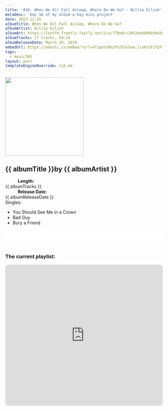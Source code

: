 ```yaml
---
title: '#16. When We All Fall Asleep, Where Do We Go? - Billie Eilish'
metaDesc: 'Day 16 of my album-a-day mini-project'
date: 2023-11-25
albumTitle: When We All Fall Asleep, Where Do We Go?
albumArtist: Billie Eilish
albumArt: https://lastfm.freetls.fastly.net/i/u/770x0/c2652de4809e5b4349565518b34b85ca.jpg#c2652de4809e5b4349565518b34b85ca
albumTracks: 17 tracks, 54:24
albumReleaseDate: March 29, 2019
embedUrl: https://odesli.co/embed/?url=https%3A%2F%2Falbum.link%2Fi%2F1450695723&theme=light
tags:
  - music365
layout: post
templateEngineOverride: njk,md
---
```


<aside class="album-profile" style="--shadow: rgb(13,12,11)">
  <div class="album-profile__image">
    <img width="250" height="250" crossorigin="anonymous" src="{{ albumArt }}"/>
  </div>
  <div class="aside__content">
    <h1><strong>{{ albumTitle }}</strong>by {{ albumArtist }}</h1>
    <dl>
      <div>
        <dd><strong>Length:</strong></dd>
        <dt>{{ albumTracks }}</dt>
      </div>
      <div>
        <dd><strong>Release Date:</strong></dd>
        <dt>{{ albumReleaseDate }}</dt>
      </div>
      <div class="singles">
        <span>Singles:</span>
        <ul>
          <li>You Should See Me in a Crown</li>
          <li>Bad Guy</li>
          <li>Bury a Friend</li>
        </ul>
      </div>
    </dl>
    <div class="color-grid" style="--opacity: 1;">
      <div class="color-grid__container">
					<span class="color color--1" style="--firstColor: rgb(13,12,11)"></span>
					<span class="color color--2" style="--secondaryColor: rgb(189,177,166)"></span>
					<span class="color color--3" style="--thirdColor: rgb(124,124,113)"></span>
      </div>
    </div>
  </div>
</aside>

<iframe width="100%" height="52" src={{ embedUrl }} frameborder="0" allowfullscreen sandbox="allow-same-origin allow-scripts allow-presentation allow-popups allow-popups-to-escape-sandbox" allow="clipboard-read; clipboard-write"></iframe>

### The current playlist:

<iframe allow="autoplay *; encrypted-media *; fullscreen *; clipboard-write" frameborder="0" height="450" style="width:100%;max-width:660px;overflow:hidden;border-radius:10px;" sandbox="allow-forms allow-popups allow-same-origin allow-scripts allow-storage-access-by-user-activation allow-top-navigation-by-user-activation" src="https://embed.music.apple.com/gb/playlist/music365/pl.u-AkAmEd9ix4MAZYJ"></iframe>
